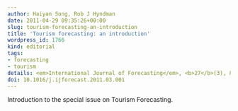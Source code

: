 ```yaml
---
author: Haiyan Song, Rob J Hyndman
date: 2011-04-29 09:35:26+00:00
slug: tourism-forecasting-an-introduction
title: 'Tourism forecasting: an introduction'
wordpress_id: 1766
kind: editorial
tags:
- forecasting
- tourism
details: <em>International Journal of Forecasting</em>, <b>27</b>(3), 817–821
doi: 10.1016/j.ijforecast.2011.03.001
---
```


Introduction to the special issue on Tourism Forecasting.
